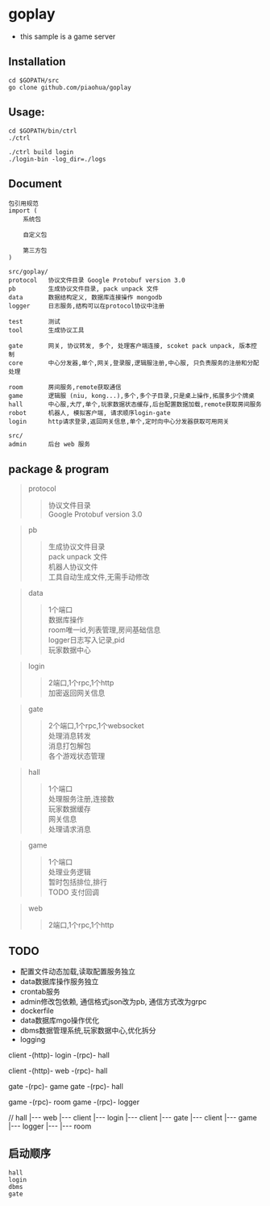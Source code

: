 # goplay

* this sample is a game server

## Installation

```
cd $GOPATH/src
go clone github.com/piaohua/goplay
```

## Usage:

```
cd $GOPATH/bin/ctrl
./ctrl

./ctrl build login
./login-bin -log_dir=./logs
```

## Document
```
包引用规范
import (
    系统包

    自定义包

    第三方包
)

src/goplay/
protocol   协议文件目录 Google Protobuf version 3.0
pb         生成协议文件目录, pack unpack 文件
data       数据结构定义, 数据库连接操作 mongodb
logger     日志服务,结构可以在protocol协议中注册

test       测试
tool       生成协议工具

gate       网关, 协议转发, 多个, 处理客户端连接, scoket pack unpack, 版本控制
core       中心分发器,单个,网关,登录服,逻辑服注册,中心服, 只负责服务的注册和分配处理

room       房间服务,remote获取通信
game       逻辑服 (niu, kong...),多个,多个子目录,只是桌上操作,拓展多少个牌桌
hall       中心服,大厅,单个,玩家数据状态缓存,后台配置数据加载,remote获取房间服务
robot      机器人, 模拟客户端, 请求顺序login-gate
login      http请求登录,返回网关信息,单个,定时向中心分发器获取可用网关

src/
admin      后台 web 服务
```

## package & program
>protocol</br>
>>协议文件目录</br>
>>Google Protobuf version 3.0</br>

>pb</br>
>>生成协议文件目录</br>
>>pack unpack 文件</br>
>>机器人协议文件</br>
>>工具自动生成文件,无需手动修改</br>

>data</br>
>>1个端口</br>
>>数据库操作</br>
>>room唯一id,列表管理,房间基础信息</br>
>>logger日志写入记录,pid</br>
>>玩家数据中心</br>

>login</br>
>>2端口,1个rpc,1个http</br>
>>加密返回网关信息</br>

>gate</br>
>>2个端口,1个rpc,1个websocket</br>
>>处理消息转发</br>
>>消息打包解包</br>
>>各个游戏状态管理</br>

>hall</br>
>>1个端口</br>
>>处理服务注册,连接数</br>
>>玩家数据缓存</br>
>>网关信息</br>
>>处理请求消息</br>

>game</br>
>>1个端口</br>
>>处理业务逻辑</br>
>>暂时包括排位,排行</br>
>>TODO 支付回调</br>

>web
>>2端口,1个rpc,1个http</br>

## TODO
* 配置文件动态加载,读取配置服务独立
* data数据库操作服务独立
* crontab服务
* admin修改包依赖, 通信格式json改为pb, 通信方式改为grpc
* dockerfile
* data数据库mgo操作优化
* dbms数据管理系统,玩家数据中心,优化拆分
* logging

client -(http)- login -(rpc)- hall

client -(http)- web -(rpc)- hall

gate -(rpc)- game
gate -(rpc)- hall

game -(rpc)- room
game -(rpc)- logger

//
hall |--- web    |---  client
     |--- login  |---  client
     |--- gate   |---  client
                 |---  game  |--- logger
                 |---        |--- room

## 启动顺序
    hall
    login
    dbms
    gate
